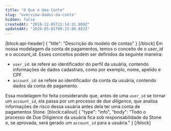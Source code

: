 ```yaml
---
title: "O Que é Uma Conta"
slug: "overview-dados-da-conta"
hidden: false
createdAt: "2018-12-05T22:14:31.809Z"
updatedAt: "2020-05-01T00:15:00.883Z"
---
```

[block:api-header]
{
  "title": "Descrição do modelo de contas"
}
[/block]
Em nossa modelagem da conta de pagamentos, temos o conceito de o *user_id* e o *account_id*. Esses conceitos podem ser definidos da seguinte maneira:

* `user_id`: se refere ao identificador do perfil da usuária, contendo informações de dados cadastrais, como por exemplo, nome, apelido e CPF.
* `account_id`: se refere ao identificador da conta da usuária, contendo dados da conta de pagamento.

Essa modelagem foi feita considerando que, antes de uma `user_id` se tornar um `account_id`, ela passa por um processo de *due diligence*, que analisa informações de risco dessa usuária antes dela ter uma conta de pagamentos Stone.
[block:callout]
{
  "type": "info",
  "body": "Todo o processo de Due Diligience da usuária fica sob responsabilidade da Stone e, se aprovada, será gerado um `account_id` para a usuária."
}
[/block]